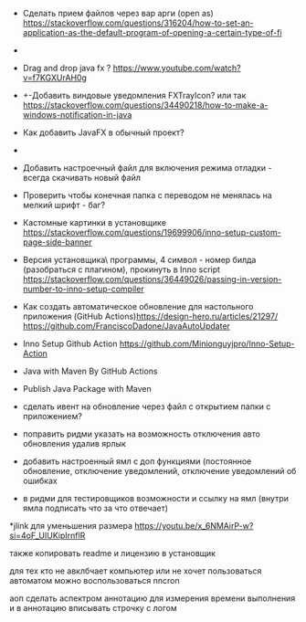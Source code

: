 * Сделать прием файлов через вар арги (open as) https://stackoverflow.com/questions/316204/how-to-set-an-application-as-the-default-program-of-opening-a-certain-type-of-fi
* 
* Drag and drop java fx ? https://www.youtube.com/watch?v=f7KGXUrAH0g
* +-Добавить виндовые уведомления FXTrayIcon? или так https://stackoverflow.com/questions/34490218/how-to-make-a-windows-notification-in-java
* Как добавить JavaFX в обычный проект?
* 
* Добавить настроечный файл для включения режима отладки - всегда скачивать новый файл
* Проверить чтобы конечная папка с переводом не менялась на мелкий шрифт - баг?
* Кастомные картинки в установщике https://stackoverflow.com/questions/19699906/inno-setup-custom-page-side-banner
* Версия установщика\ программы, 4 символ - номер билда (разобраться с плагином), прокинуть в Inno script https://stackoverflow.com/questions/36449026/passing-in-version-number-to-inno-setup-compiler
* Как создать автоматическое обновление для настольного приложения (GitHub Actions)https://design-hero.ru/articles/21297/   https://github.com/FranciscoDadone/JavaAutoUpdater


* Inno Setup Github Action https://github.com/Minionguyjpro/Inno-Setup-Action
* Java with Maven By GitHub Actions
* Publish Java Package with Maven


* сделать ивент на обновление через файл с открытием папки с приложением?
* поправить ридми указать на возможность отключения авто обновления удалив ярлык 
* добавить настроенный ямл с доп функциями (постоянное обновление, отключение уведомлений, отключение уведомлений об ошибках
* в ридми для тестировщиков возможности и ссылку на ямл (внутри ямла подписать что за что отвечает)



*jlink для уменьшения размера https://youtu.be/x_6NMAirP-w?si=4oF_UIUKipIrnflR


также копировать readme и лицензию в установщик 

для тех кто не авклбчает компьютер или не хочет пользоваться автоматом можно воспользоваться nncron

аоп сделать аспектром аннотацию для измерения времени выполнения и в аннотацию вписывать строчку с логом 